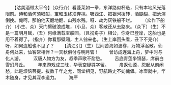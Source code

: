<!-- { "loadSidebar": true } -->
　　【沽美酒带太平令】（众行介）看蓬莱如一拳，东洋路似杯悬，只有本地风光落眼前。诗和酒何须唱酣，宝和玉终须弃捐。吸西江、把银河拨转，洒醍醐、把沧溟倒挽。俺呵，那怕他天翻地翻、山残水残。呀．劫为灰铁船不烂。
　　（众作下船介）（小生、众）天门劈破浪成堆，（小旦、众）客散还从去路来。（众下）（生）不是一篇明月赋，（丑）何缘满载宝船回。（且扮舟子）相公，你身巳登岸，这船也是用不着得了。（指介）你看那壁厢，主人翁来也。（生上岸回头看，丑下不見介）呀，如何连船也不见了？
　　【清江引】（生）世间苦海如波卷，万物浮沤散。仙舟何处来，仙客常相伴？一天秋俱付与明月管！
　　曾访成连海上舟，梦中时与化人游。
　　汉唐人物方为友，叔季声歌不耐愁。
　　舌底青莲争锦瑟，席前白雪幻丹丘。
　　年来游戏成三昧，华表空疑姓字留。
　　舟返仙源，怨起从前闲愁，此是烦恼菩提。拔数千年之尤，同堂相见，野航路史不妨傀儡。冰壶就中，竿木随身，才见其深李道力。
　　海厈
